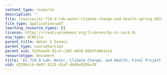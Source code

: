 ```yaml
---
content_type: resource
description: ''
file: /courses/ec-719-d-lab-water-climate-change-and-health-spring-2019/d239bccb9e8f4125d1a7d4d6e020ba29_MITEC-719S19-GNSS.pdf
file_type: application/pdf
learning_resource_types: []
license: https://creativecommons.org/licenses/by-nc-sa/4.0/
ocw_type: OCWFile
parent_title: Water & Oceans
parent_type: CourseSection
parent_uid: 52d1eed2-91cd-c1b5-e878-892dfd6b1e1d
resourcetype: Document
title: 'EC.719 D-Lab: Water, Climate Change, and Health, Final Project GNSS'
uid: d239bccb-9e8f-4125-d1a7-d4d6e020ba29
---
```

